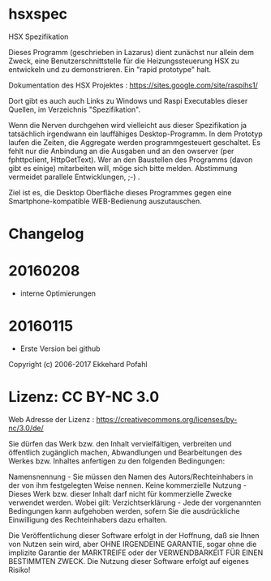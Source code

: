 # hsxspec
HSX Spezifikation

Dieses Programm (geschrieben in Lazarus) dient zunächst nur allein dem Zweck, eine Benutzerschnittstelle für die 
Heizungssteuerung HSX zu entwickeln und zu demonstrieren. Ein "rapid prototype" halt.

Dokumentation des HSX Projektes :  https://sites.google.com/site/raspihs1/

Dort gibt es auch auch Links zu Windows und Raspi Executables dieser Quellen, im Verzeichnis "Spezifikation".

Wenn die Nerven durchgehen wird vielleicht aus dieser Spezifikation ja tatsächlich irgendwann ein lauffähiges Desktop-Programm. In dem Prototyp laufen die Zeiten, die Aggregate werden programmgesteuert geschaltet. Es fehlt nur die Anbindung an die Ausgaben und an den owserver (per fphttpclient, HttpGetText). Wer an den Baustellen des Programms (davon gibt es einige) mitarbeiten will, möge sich bitte melden. Abstimmung vermeidet parallele Entwicklungen, ;-) .

Ziel ist es, die Desktop Oberfläche dieses Programmes gegen eine Smartphone-kompatible WEB-Bedienung auszutauschen.

# Changelog

# 20160208

- interne Optimierungen

# 20160115

- Erste Version bei github 



Copyright (c) 2006-2017 Ekkehard Pofahl

# Lizenz: CC BY-NC 3.0

Web Adresse der Lizenz : https://creativecommons.org/licenses/by-nc/3.0/de/

Sie dürfen das Werk bzw. den Inhalt vervielfältigen, verbreiten und öffentlich zugänglich machen, Abwandlungen 
und Bearbeitungen des Werkes bzw. Inhaltes anfertigen zu den folgenden Bedingungen:

Namensnennung - Sie müssen den Namen des Autors/Rechteinhabers in der von ihm festgelegten Weise nennen.
Keine kommerzielle Nutzung - Dieses Werk bzw. dieser Inhalt darf nicht für kommerzielle Zwecke verwendet werden.
Wobei gilt: Verzichtserklärung - Jede der vorgenannten Bedingungen kann aufgehoben werden, sofern Sie die 
ausdrückliche Einwilligung des Rechteinhabers dazu erhalten.

Die Veröffentlichung dieser Software erfolgt in der Hoffnung, daß sie Ihnen von Nutzen sein wird, aber 
OHNE IRGENDEINE GARANTIE, sogar ohne die implizite Garantie der MARKTREIFE oder der VERWENDBARKEIT FÜR 
EINEN BESTIMMTEN ZWECK. Die Nutzung dieser Software erfolgt auf eigenes Risiko!
